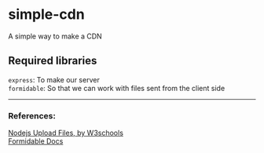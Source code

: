 # simple-cdn
A simple way to make a CDN

## Required libraries

`express`: To make our server<br>
`formidable`: So that we can work with files sent from the client side
<hr>





### References:

[Nodejs Upload Files, by W3schools](https://www.w3schools.com/nodejs/nodejs_uploadfiles.asp)<br>
[Formidable Docs](https://www.npmjs.com/package/formidable)
